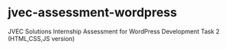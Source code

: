 # jvec-assessment-wordpress
JVEC Solutions Internship Assessment for WordPress Development Task 2 (HTML,CSS,JS version)
